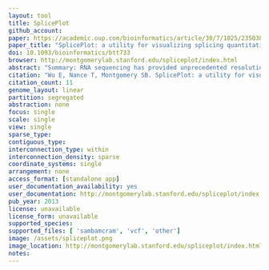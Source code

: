 ```yaml
---
layout: tool 
title: SplicePlot
github_account: 
paper: https://academic.oup.com/bioinformatics/article/30/7/1025/235038
paper_title: "SplicePlot: a utility for visualizing splicing quantitative trait loci"
doi: 10.1093/bioinformatics/btt733
browser: http://montgomerylab.stanford.edu/spliceplot/index.html
abstract: "Summary: RNA sequencing has provided unprecedented resolution of alternative splicing and splicing quantitative trait loci (sQTL). However, there are few tools available for visualizing the genotype-dependent effects of splicing at a population level. SplicePlot is a simple command line utility that produces intuitive visualization of sQTLs and their effects. SplicePlot takes mapped RNA sequencing reads in BAM format and genotype data in VCF format as input and outputs publication-quality Sashimi plots, hive plots and structure plots, enabling better investigation and understanding of the role of genetics on alternative splicing and transcript structure. Availability and implementation: Source code and detailed documentation are available at http://montgomerylab.stanford.edu/spliceplot/index.html under Resources and at Github. SplicePlot is implemented in Python and is supported on Linux and Mac OS. A VirtualBox virtual machine running Ubuntu with SplicePlot already installed is also available."
citation: "Wu E, Nance T, Montgomery SB. SplicePlot: a utility for visualizing splicing quantitative trait loci. Bioinformatics. academic.oup.com; 2014;30: 1025–1026."
citation_count: 11
genome_layout: linear
partition: segregated
abstraction: none
focus: single
scale: single
view: single
sparse_type: 
contiguous_type: 
interconnection_type: within
interconnection_density: sparse
coordinate_systems: single
arrangement: none
access_format: [standalone app]
user_documentation_availability: yes
user_documentation: http://montgomerylab.stanford.edu/spliceplot/index.html#running-spliceplot
pub_year: 2013
license: unavailable
license_form: unavailable
supported_species: 
supported_files: [ 'sambamcram', 'vcf', 'other']
image: /assets/spliceplot.png
image_location: http://montgomerylab.stanford.edu/spliceplot/index.html
notes: 
---
```

